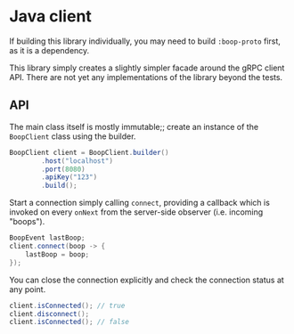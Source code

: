 # Java client
If building this library individually, you may need to build
`:boop-proto` first, as it is a dependency.

This library simply creates a slightly simpler facade around 
the gRPC client API. There are not yet any implementations of
the library beyond the tests.

## API
The main class itself is mostly immutable;; create an 
instance of the `BoopClient` class using the builder.

```java
BoopClient client = BoopClient.builder()
        .host("localhost")
        .port(8080)
        .apiKey("123")
        .build();
```

Start a connection simply calling `connect`, providing
a callback which is invoked on every `onNext` from the 
server-side observer (i.e. incoming "boops").

```java
BoopEvent lastBoop;
client.connect(boop -> {
    lastBoop = boop;
});
```
You can close the connection explicitly and check the 
connection status at any point.
```java
client.isConnected(); // true
client.disconnect();
client.isConnected(); // false
```
